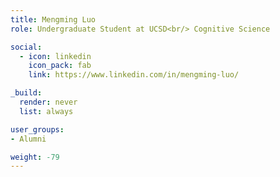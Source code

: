 ```yaml
---
title: Mengming Luo
role: Undergraduate Student at UCSD<br/> Cognitive Science

social:
  - icon: linkedin
    icon_pack: fab
    link: https://www.linkedin.com/in/mengming-luo/

_build:
  render: never
  list: always

user_groups:
- Alumni

weight: -79
---
```

